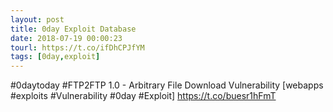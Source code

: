 ```yaml
---
layout: post
title: 0day Exploit Database
date: 2018-07-19 00:00:23
tourl: https://t.co/ifDhCPJfYM
tags: [0day,exploit]
---
```

#0daytoday #FTP2FTP 1.0 - Arbitrary File Download Vulnerability [webapps #exploits #Vulnerability #0day #Exploit] https://t.co/buesr1hFmT